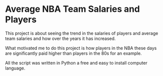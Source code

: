 # Average NBA Team Salaries and Players

This project is about seeing the trend in the salaries of players and average team salaries and how over the years it has increased. 

What motivated me to do this project is how players in the NBA these days are significantly paid higher than players in the 80s for an example. 

All the script was written in Python a free and easy to install computer language. 
